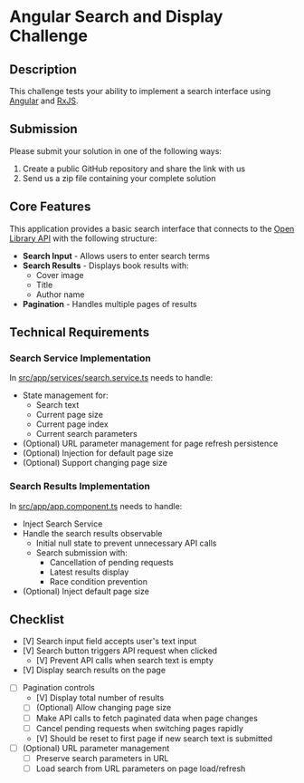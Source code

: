 # Angular Search and Display Challenge

## Description

This challenge tests your ability to implement a search interface using [Angular](https://angular.dev/) and [RxJS](https://rxjs.dev/).

## Submission

Please submit your solution in one of the following ways:

1. Create a public GitHub repository and share the link with us
2. Send us a zip file containing your complete solution

## Core Features

This application provides a basic search interface that connects to the [Open Library API](https://openlibrary.org/dev/docs/api/search) with the following structure:

- **Search Input** - Allows users to enter search terms
- **Search Results** - Displays book results with:
  - Cover image
  - Title
  - Author name
- **Pagination** - Handles multiple pages of results

## Technical Requirements

### Search Service Implementation

In [src/app/services/search.service.ts](src/app/services/search.service.ts) needs to handle:

- State management for:
  - Search text
  - Current page size
  - Current page index
  - Current search parameters
- (Optional) URL parameter management for page refresh persistence
- (Optional) Injection for default page size
- (Optional) Support changing page size

### Search Results Implementation

In [src/app/app.component.ts](src/app/app.component.ts) needs to handle:

- Inject Search Service
- Handle the search results observable
  - Initial null state to prevent unnecessary API calls
  - Search submission with:
    - Cancellation of pending requests
    - Latest results display
    - Race condition prevention
- (Optional) Inject default page size

## Checklist

- [V] Search input field accepts user's text input
- [V] Search button triggers API request when clicked
  - [V] Prevent API calls when search text is empty
- [V] Display search results on the page
- [ ] Pagination controls
  - [V] Display total number of results
  - [ ] (Optional) Allow changing page size
  - [ ] Make API calls to fetch paginated data when page changes
  - [ ] Cancel pending requests when switching pages rapidly
  - [V] Should be reset to first page if new search text is submitted
- [ ] (Optional) URL parameter management
  - [ ] Preserve search parameters in URL
  - [ ] Load search from URL parameters on page load/refresh
